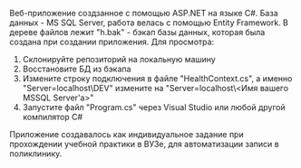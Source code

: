Веб-приложение создзанное с помощью ASP.NET на языке C#. База данных - MS SQL Server, работа велась с помощью Entity Framework.
В дереве файлов лежит "h.bak" - бэкап базы данных, которая была создана при создании приложения. 
Для просмотра:
1. Склонируйте репозиторий на локальную машину
2. Восстановите БД из бэкапа
3. Измените строку подключения в файле "HealthContext.cs", а именно "Server=localhost\\DEV" измените на "Server=localhost\\<Имя вашего MSSQL Server'а>"
4. Запустите файл "Program.cs" через Visual Studio или любой другой компилятор C#

Приложение создавалось как индивидуальное задание при прохождении учебной практики в ВУЗе, для автоматизации записи в поликлинику.
